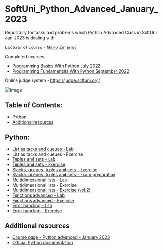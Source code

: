 # SoftUni_Python_Advanced_January_2023
Repository for tasks and problems which Python Advanced Class in SoftUni Jan-2023 is dealing with

Lecturer of course - [Mario Zahariev](https://github.com/zahariev-webbersof) 

Completed courses:
- [Programming Basics With Python July 2022](https://github.com/KaloyanLevenov/programming_fundamentals_python_september_2022/tree/main/001_programming_basics_with_python_july_2022)
- [Programming Fundamentals With Python September 2022](https://github.com/KaloyanLevenov/programming_fundamentals_python_september_2022)

Online judge system - https://judge.softuni.org/

![image](https://user-images.githubusercontent.com/68993494/185683680-bcfefe65-88fb-4192-b0b2-ff9130c39487.png)

## Table of Contents:

- [Python](#python)
- [Additional resources](#additional-resources)

## Python:

- [List as tacks and queues - Lab](https://github.com/KaloyanLevenov/python_advanced_SoftUni_Jan_2023/tree/main/01_lists_as_stacks_and_queues_lab)
- [List as tacks and queues - Exercise](https://github.com/KaloyanLevenov/python_advanced_SoftUni_Jan_2023/tree/main/02_lists_as_stacks_and_queues_exercise)
- [Tuples and sets - Lab](https://github.com/KaloyanLevenov/python_advanced_SoftUni_Jan_2023/tree/main/03_tuples_and_sets_lab)
- [Tuples and sets - Exercise](https://github.com/KaloyanLevenov/python_advanced_SoftUni_Jan_2023/tree/main/04_tuples_and_sets_exercise)
- [Stacks, queues, tuples and sets - Exercise](https://github.com/KaloyanLevenov/python_advanced_SoftUni_Jan_2023/tree/main/05_stacks_queues_tuples_and_sets_exercise)
- [Stacks, queues, tuples and sets - Exam preparation ](https://github.com/KaloyanLevenov/python_advanced_SoftUni_Jan_2023/tree/main/06_stacks_queues_tuples_and_sets_exam_preparation)
- [Multidimensional lists - Lab](https://github.com/KaloyanLevenov/python_advanced_SoftUni_Jan_2023/tree/main/07_multidimensional_lists_lab)
- [Multidimensional lists - Exercise](https://github.com/KaloyanLevenov/python_advanced_SoftUni_Jan_2023/tree/main/08_multidimensional_lists_exercise)
- [Multidimensional lists - Exercise (vol.2)](https://github.com/KaloyanLevenov/python_advanced_SoftUni_Jan_2023/tree/main/09_multidimentional_lists_exercise_vol_2)
- [Functions advanced - Lab](https://github.com/KaloyanLevenov/python_advanced_SoftUni_Jan_2023/tree/main/10_functions_advanced_lab)
- [Functions advanced - Exercise](https://github.com/KaloyanLevenov/python_advanced_SoftUni_Jan_2023/tree/main/11_functions_advanced_exercise)
- [Error handling - Lab](https://github.com/KaloyanLevenov/python_advanced_SoftUni_Jan_2023/tree/main/12_error_handling_lab)
- [Error handling - Exercise](https://github.com/KaloyanLevenov/python_advanced_SoftUni_Jan_2023/tree/main/13_error_handling_exercise)

## Additional resources

- [Course page - Python advanced - January 2023](https://softuni.bg/trainings/3963/python-advanced-january-2023)
- [Official Python documentation](https://docs.python.org/3/)
